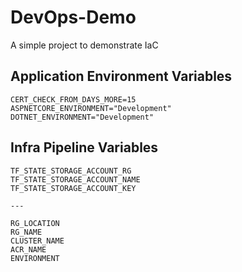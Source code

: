 # DevOps-Demo
A simple project to demonstrate IaC


## Application Environment Variables
```
CERT_CHECK_FROM_DAYS_MORE=15
ASPNETCORE_ENVIRONMENT="Development"
DOTNET_ENVIRONMENT="Development"

```

## Infra Pipeline Variables
```
TF_STATE_STORAGE_ACCOUNT_RG
TF_STATE_STORAGE_ACCOUNT_NAME
TF_STATE_STORAGE_ACCOUNT_KEY

---

RG_LOCATION
RG_NAME
CLUSTER_NAME
ACR_NAME
ENVIRONMENT

```